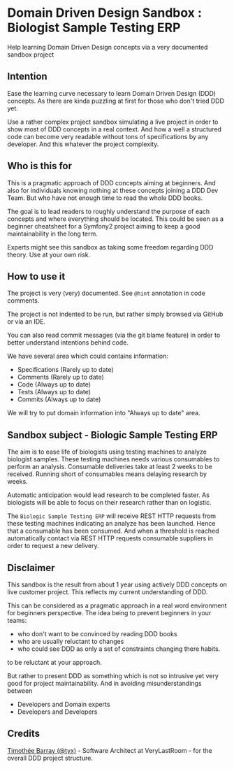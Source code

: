 # Domain Driven Design Sandbox : Biologist Sample Testing ERP

Help learning Domain Driven Design concepts via a very documented sandbox project

## Intention

Ease the learning curve necessary to learn Domain Driven Design (DDD) concepts.
As there are kinda puzzling at first for those who don't tried DDD yet.

Use a rather complex project sandbox simulating a live project in order to show most of DDD concepts in a real context.
And how a well a structured code can become very readable without tons of specifications by any developer.
And this whatever the project complexity.

## Who is this for

This is a pragmatic approach of DDD concepts aiming at beginners.
And also for individuals knowing nothing at these concepts joining a DDD Dev Team.
But who have not enough time to read the whole DDD books.

The goal is to lead readers to roughly understand the purpose of each concepts and where everything should be located.
This could be seen as a beginner cheatsheet for a Symfony2 project aiming to keep a good maintainability in the long term.


Experts might see this sandbox as taking some freedom regarding DDD theory.
Use at your own risk.

## How to use it

The project is very (very) documented.
See `@hint` annotation in code comments.

The project is not indented to be run, but rather simply browsed via GitHub or via an IDE.

You can also read commit messages (via the git blame feature) in order to better understand intentions behind code.

We have several area which could contains information:

- Specifications (Rarely up to date)
- Comments (Rarely up to date)
- Code (Always up to date)
- Tests (Always up to date)
- Commits (Always up to date)

We will try to put domain information into "Always up to date" area.

## Sandbox subject - Biologic Sample Testing ERP

The aim is to ease life of biologists using testing machines to analyze biologist samples.
These testing machines needs various consumables to perform an analysis.
Consumable deliveries take at least 2 weeks to be received.
Running short of consumables means delaying research by weeks.

Automatic anticipation would lead research to be completed faster.
As biologists will be able to focus on their research rather than on logistic.

The `Biologic Sample Testing ERP` will receive REST HTTP requests from these testing machines indicating an analyze has been launched.
Hence that a consumable has been consumed.
And when a threshold is reached automatically contact via REST HTTP requests consumable suppliers in order to request a new delivery.

## Disclaimer

This sandbox is the result from about 1 year using actively DDD concepts on live customer project.
This reflects my current understanding of DDD.

This can be considered as a pragmatic approach in a real word environment for beginners perspective.
The idea being to prevent beginners in your teams:
- who don't want to be convinced by reading DDD books
- who are usually reluctant to changes
- who could see DDD as only a set of constraints changing there habits.

to be reluctant at your approach.

But rather to present DDD as something which is not so intrusive yet very good for project maintainability.
And in avoiding misunderstandings between
- Developers and Domain experts
- Developers and Developers

## Credits

[Timothée Barray (@tyx)](https://github.com/tyx) - Software Architect at VeryLastRoom - for the overall DDD project structure.
